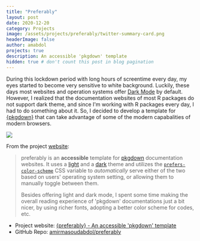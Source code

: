 ```yaml
---
title: "Preferably"
layout: post
date: 2020-12-20
category: Projects
image: /assets/projects/preferably/twitter-summary-card.png
headerImage: false
author: amabdol
projects: true
description: An accessible 'pkgdown' template
hidden: true # don't count this post in blog pagination
---
```


<!-- # Preferably -->

During this lockdown period with long hours of screentime every day, my eyes started to become very sensitive to white background. Luckily, these days most websites and operation systems offer [Dark Mode](https://en.wikipedia.org/wiki/Light-on-dark_color_scheme) by default. However, I realized that the documentation websites of most R packages do not support dark theme, and since I'm working with R packages every day, I had to do something about it. So, I decided to develop a template for [{pkgdown}](https://pkgdown.r-lib.org) that can take advantage of some of the modern capabalities of modern browsers.

![](https://preferably.amirmasoudabdol.name/reference/figures/comparison.png)

From the project [website](https://preferably.amirmasoudabdol.name):

> preferably is an **accessible** template for [pkgdown](https://pkgdown.r-lib.org/) documentation websites. It uses a [light](https://bootswatch.com/flatly/) and a [dark](https://bootswatch.com/darkly/) theme and utilizes the [`prefers-color-scheme`](https://developer.mozilla.org/en-US/docs/Web/CSS/@media/prefers-color-scheme) CSS variable to *automatically* serve either of the two based on users' operating system setting, or allowing them to manually toggle between them.
>
> Besides offering light and dark mode, I spent some time making the overall reading experience of 'pkgdown' documentations just a bit nicer, by using richer fonts, adopting a better color scheme for codes, etc.

<div class="breaker"></div>

- Project website: [{preferably} - An accessible 'pkgdown' template](https://preferably.amirmasoudabdol.name)
- GitHub Repo: [amirmasoudabdol/preferably](https://github.com/amirmasoudabdol/preferably/)
